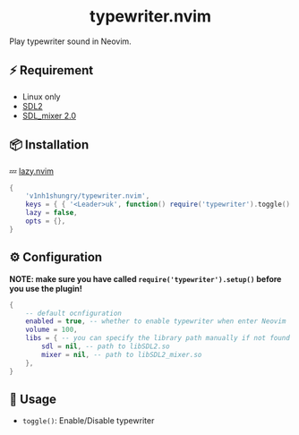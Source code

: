 <h1 align="center">typewriter.nvim</h1>

Play typewriter sound in Neovim.

## ⚡️ Requirement

* Linux only
* [SDL2](https://libsdl.org/)
* [SDL_mixer 2.0](https://www.libsdl.org/projects/old/SDL_mixer/)

## 📦 Installation

💤 [lazy.nvim](https://github.com/folke/lazy.nvim)

```lua
{
    'v1nh1shungry/typewriter.nvim',
    keys = { { '<Leader>uk', function() require('typewriter').toggle() end, desc = 'Toggle typewriter' } },
    lazy = false,
    opts = {},
}
```

## ⚙️ Configuration

**NOTE: make sure you have called `require('typewriter').setup()` before you use the plugin!**

```lua
{
    -- default ocnfiguration
    enabled = true, -- whether to enable typewriter when enter Neovim
    volume = 100,
    libs = { -- you can specify the library path manually if not found
        sdl = nil, -- path to libSDL2.so
        mixer = nil, -- path to libSDL2_mixer.so
    },
}
```

## 🚀 Usage

* `toggle()`: Enable/Disable typewriter
